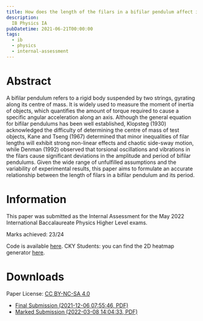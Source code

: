 ```yaml
---
title: How does the length of the filars in a bifilar pendulum affect its period?
description:
  IB Physics IA
pubDatetime: 2021-06-21T00:00:00
tags:
  - ib
  - physics
  - internal-assessment
---
```

# Abstract
A bifilar pendulum refers to a rigid body suspended by two strings, gyrating along its centre of mass. It is widely used to measure the moment of inertia of objects, which quantifies the amount of torque required to cause a specific angular acceleration along an axis. Although the general equation for bifilar pendulums has been well established, Klopsteg (1930) acknowledged the difficulty of determining the centre of mass of test objects, Kane and Tseng (1967) determined that minor inequalities of filar lengths will exhibit strong non-linear effects and chaotic side-sway motion, while Denman (1992) observed that torsional oscillations and vibrations in the filars cause significant deviations in the amplitude and period of bifilar pendulums. Given the wide range of unfulfilled assumptions and the variability of experimental results, this paper aims to formulate an accurate relationship between the length of filars in a bifilar pendulum and its period.

# Information
This paper was submitted as the Internal Assessment for the May 2022 International Baccalaureate Physics Higher Level exams.

Marks achieved: 23/24

Code is available [here](https://github.com/cathaypacific8747/phy-ia).
CKY Students: you can find the 2D heatmap generator [here](https://github.com/cathaypacific8747/physics-ia-tools).

# Downloads
Paper License: [CC BY-NC-SA 4.0](https://creativecommons.org/licenses/by-nc-sa/4.0/)
- [Final Submission (2021-12-06 07:55:46, PDF)](/uploads/papers/2/PhysicsIA_raw.pdf)
- [Marked Submission (2022-03-08 14:04:33, PDF)](/uploads/papers/2/PhysicsIA_commented.pdf)